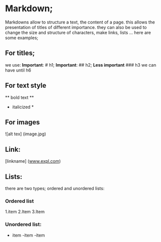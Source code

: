 # Markdown;
Markdowns allow to structure a text, the content of a page.
this allows the presentation of titles of different importance. they can also be used to change the size and structure of characters, make links, lists ...
here are some examples;
## For titles;
we use:
**Important**: # h1;
**Important**: ## h2;
**Less important** ### h3
we can have until h6
## For text style
** bold text **
 * italicized *
## For images
![alt tex] (image.jpg)
## Link:
[linkname] (www.expl.com)
## Lists:
there are two types; ordered and unordered lists:
### Ordered list
1.item
2.Item
3.Item
### Unordered list:
- item
-item
-item
